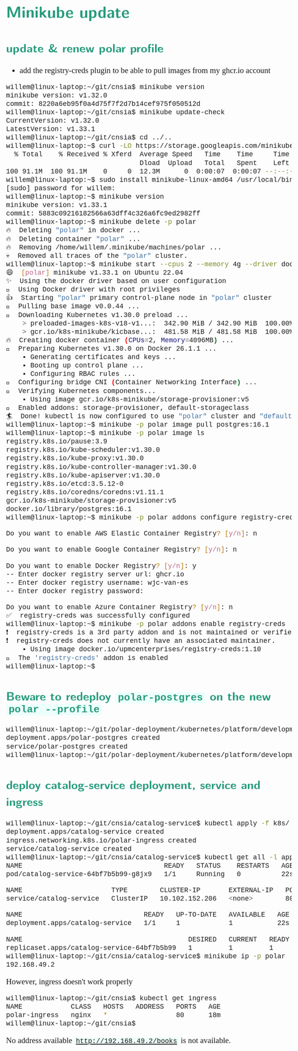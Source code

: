 <style>
body {
  font-family: "Gentium Basic", Cardo, "Linux Libertine o", "Palatino Linotype", Cambria, serif;
  font-size: 130% !important;
}
code {
	padding: 0 .25em;
	
	white-space: pre;
	font-family: "Tlwg mono", Consolas, "Liberation Mono", Menlo, Courier, monospace;
	
	background-color: #ECFFFA;
	//border: 1px solid #ccc;
	//border-radius: 3px;
}

kbd {
	display: inline-block;
	padding: 3px 5px;
	font-family: "Tlwg mono", Consolas, "Liberation Mono", Menlo, Courier, monospace;
	line-height: 10px;
	color: #555;
	vertical-align: middle;
	background-color: #ECFFFA;
	border: solid 1px #ccc;
	border-bottom-color: #bbb;
	border-radius: 3px;
	box-shadow: inset 0 -1px 0 #bbb;
}

h1,h2,h3,h4,h5 {
  color: #269B7D; 
  font-family: "fira sans", "Latin Modern Sans", Calibri, "Trebuchet MS", sans-serif;
}

img {
  width: auto; 
  height: 80%;
  max-height: 100%; 
}
</style>

# Minikube update

## update & renew polar profile

- add the registry-creds plugin to be able to pull images from my ghcr.io account
```bash
willem@linux-laptop:~/git/cnsia$ minikube version
minikube version: v1.32.0
commit: 8220a6eb95f0a4d75f7f2d7b14cef975f050512d
willem@linux-laptop:~/git/cnsia$ minikube update-check
CurrentVersion: v1.32.0
LatestVersion: v1.33.1
willem@linux-laptop:~/git/cnsia$ cd ../..
willem@linux-laptop:~$ curl -LO https://storage.googleapis.com/minikube/releases/latest/minikube-linux-amd64
  % Total    % Received % Xferd  Average Speed   Time    Time     Time  Current
                                 Dload  Upload   Total   Spent    Left  Speed
100 91.1M  100 91.1M    0     0  12.3M      0  0:00:07  0:00:07 --:--:-- 13.6M
willem@linux-laptop:~$ sudo install minikube-linux-amd64 /usr/local/bin/minikube
[sudo] password for willem: 
willem@linux-laptop:~$ minikube version
minikube version: v1.33.1
commit: 5883c09216182566a63dff4c326a6fc9ed2982ff
willem@linux-laptop:~$ minikube delete -p polar
🔥  Deleting "polar" in docker ...
🔥  Deleting container "polar" ...
🔥  Removing /home/willem/.minikube/machines/polar ...
💀  Removed all traces of the "polar" cluster.
willem@linux-laptop:~$ minikube start --cpus 2 --memory 4g --driver docker -p polar
😄  [polar] minikube v1.33.1 on Ubuntu 22.04
✨  Using the docker driver based on user configuration
📌  Using Docker driver with root privileges
👍  Starting "polar" primary control-plane node in "polar" cluster
🚜  Pulling base image v0.0.44 ...
💾  Downloading Kubernetes v1.30.0 preload ...
    > preloaded-images-k8s-v18-v1...:  342.90 MiB / 342.90 MiB  100.00% 5.88 Mi
    > gcr.io/k8s-minikube/kicbase...:  481.58 MiB / 481.58 MiB  100.00% 8.04 Mi
🔥  Creating docker container (CPUs=2, Memory=4096MB) ...
🐳  Preparing Kubernetes v1.30.0 on Docker 26.1.1 ...
    ▪ Generating certificates and keys ...
    ▪ Booting up control plane ...
    ▪ Configuring RBAC rules ...
🔗  Configuring bridge CNI (Container Networking Interface) ...
🔎  Verifying Kubernetes components...
    ▪ Using image gcr.io/k8s-minikube/storage-provisioner:v5
🌟  Enabled addons: storage-provisioner, default-storageclass
🏄  Done! kubectl is now configured to use "polar" cluster and "default" namespace by default
willem@linux-laptop:~$ minikube -p polar image pull postgres:16.1
willem@linux-laptop:~$ minikube -p polar image ls
registry.k8s.io/pause:3.9
registry.k8s.io/kube-scheduler:v1.30.0
registry.k8s.io/kube-proxy:v1.30.0
registry.k8s.io/kube-controller-manager:v1.30.0
registry.k8s.io/kube-apiserver:v1.30.0
registry.k8s.io/etcd:3.5.12-0
registry.k8s.io/coredns/coredns:v1.11.1
gcr.io/k8s-minikube/storage-provisioner:v5
docker.io/library/postgres:16.1
willem@linux-laptop:~$ minikube -p polar addons configure registry-creds

Do you want to enable AWS Elastic Container Registry? [y/n]: n

Do you want to enable Google Container Registry? [y/n]: n

Do you want to enable Docker Registry? [y/n]: y
-- Enter docker registry server url: ghcr.io
-- Enter docker registry username: wjc-van-es
-- Enter docker registry password: 

Do you want to enable Azure Container Registry? [y/n]: n
✅  registry-creds was successfully configured
willem@linux-laptop:~$ minikube -p polar addons enable registry-creds
❗  registry-creds is a 3rd party addon and is not maintained or verified by minikube maintainers, enable at your own risk.
❗  registry-creds does not currently have an associated maintainer.
    ▪ Using image docker.io/upmcenterprises/registry-creds:1.10
🌟  The 'registry-creds' addon is enabled
willem@linux-laptop:~$ 


```

## Beware to redeploy `polar-postgres` on the new `polar --profile`
```bash
willem@linux-laptop:~/git/polar-deployment/kubernetes/platform/development$ kubectl apply -f services/
deployment.apps/polar-postgres created
service/polar-postgres created
willem@linux-laptop:~/git/polar-deployment/kubernetes/platform/development$ 

```

## deploy catalog-service deployment, service and ingress
```bash
willem@linux-laptop:~/git/cnsia/catalog-service$ kubectl apply -f k8s/
deployment.apps/catalog-service created
ingress.networking.k8s.io/polar-ingress created
service/catalog-service created
willem@linux-laptop:~/git/cnsia/catalog-service$ kubectl get all -l app=catalog-service
NAME                                   READY   STATUS    RESTARTS   AGE
pod/catalog-service-64bf7b5b99-g8jx9   1/1     Running   0          22s

NAME                      TYPE        CLUSTER-IP       EXTERNAL-IP   PORT(S)   AGE
service/catalog-service   ClusterIP   10.102.152.206   <none>        80/TCP    22s

NAME                              READY   UP-TO-DATE   AVAILABLE   AGE
deployment.apps/catalog-service   1/1     1            1           22s

NAME                                         DESIRED   CURRENT   READY   AGE
replicaset.apps/catalog-service-64bf7b5b99   1         1         1       22s
willem@linux-laptop:~/git/cnsia/catalog-service$ minikube ip -p polar
192.168.49.2

```
However, ingress doesn't work properly
```bash
willem@linux-laptop:~/git/cnsia$ kubectl get ingress
NAME            CLASS   HOSTS   ADDRESS   PORTS   AGE
polar-ingress   nginx   *                 80      18m
willem@linux-laptop:~/git/cnsia$ 

```
 No address available 
 [`http://192.168.49.2/books`](http://192.168.49.2/books) is not available.